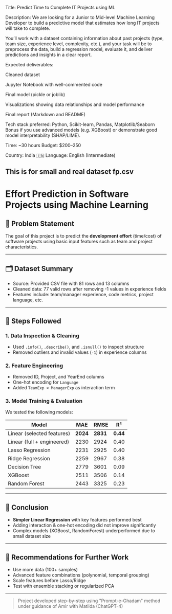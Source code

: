Title:
Predict Time to Complete IT Projects using ML

Description:
We are looking for a Junior to Mid-level Machine Learning Developer to build a predictive model that estimates how long IT projects will take to complete.

You’ll work with a dataset containing information about past projects (type, team size, experience level, complexity, etc.), and your task will be to preprocess the data, build a regression model, evaluate it, and deliver predictions and insights in a clear report.

Expected deliverables:

Cleaned dataset

Jupyter Notebook with well-commented code

Final model (pickle or joblib)

Visualizations showing data relationships and model performance

Final report (Markdown and README)

Tech stack preferred: Python, Scikit-learn, Pandas, Matplotlib/Seaborn
Bonus if you use advanced models (e.g. XGBoost) or demonstrate good model interpretability (SHAP/LIME).

Time: ~30 hours
Budget: $200–250

Country: India 🇮🇳
Language: English (Intermediate)




## This is for small and real dataset fp.csv


# Effort Prediction in Software Projects using Machine Learning

## 🧩 Problem Statement

The goal of this project is to predict the **development effort** (time/cost) of software projects using basic input features such as team and project characteristics.

---

## 🗂 Dataset Summary

* Source: Provided CSV file with 81 rows and 13 columns
* Cleaned data: 77 valid rows after removing -1 values in experience fields
* Features include: team/manager experience, code metrics, project language, etc.

---

## 🔧 Steps Followed

### 1. Data Inspection & Cleaning

* Used `.info()`, `.describe()`, and `.isnull()` to inspect structure
* Removed outliers and invalid values (`-1`) in experience columns

### 2. Feature Engineering

* Removed ID, Project, and YearEnd columns
* One-hot encoding for `Language`
* Added `TeamExp × ManagerExp` as interaction term

### 3. Model Training & Evaluation

We tested the following models:

| Model                      | MAE      | RMSE     | R²       |
| -------------------------- | -------- | -------- | -------- |
| Linear (selected features) | **2024** | **2831** | **0.44** |
| Linear (full + engineered) | 2230     | 2924     | 0.40     |
| Lasso Regression           | 2231     | 2925     | 0.40     |
| Ridge Regression           | 2259     | 2967     | 0.38     |
| Decision Tree              | 2779     | 3601     | 0.09     |
| XGBoost                    | 2511     | 3506     | 0.14     |
| Random Forest              | 2443     | 3325     | 0.23     |

---

## 📌 Conclusion

* **Simpler Linear Regression** with key features performed best
* Adding interaction & one-hot encoding did not improve significantly
* Complex models (XGBoost, RandomForest) underperformed due to small dataset size

---

## 🚀 Recommendations for Further Work

* Use more data (100+ samples)
* Advanced feature combinations (polynomial, temporal grouping)
* Scale features before Lasso/Ridge
* Test with ensemble stacking or regularized PCA

---

> Project developed step-by-step using "Prompt-e-Ghadam" method under guidance of Amir with Matilda (ChatGPT-4)
